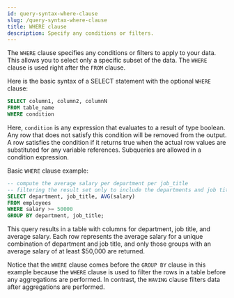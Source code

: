 ```yaml
---
id: query-syntax-where-clause
slug: /query-syntax-where-clause
title: WHERE clause
description: Specify any conditions or filters.
---
```

<head>
  <link rel="canonical" href="https://docs.risingwave.com/docs/current/query-syntax-where-clause/" />
</head>

The `WHERE` clause specifies any conditions or filters to apply to your data. This allows you to select only a specific subset of the data. The `WHERE` clause is used right after the `FROM` clause.

Here is the basic syntax of a SELECT statement with the optional `WHERE` clause:

```sql
SELECT column1, column2, columnN
FROM table_name
WHERE condition
```

Here, `condition` is any expression that evaluates to a result of type boolean. Any row that does not satisfy this condition will be removed from the output. A row satisfies the condition if it returns true when the actual row values are substituted for any variable references. Subqueries are allowed in a condition expression.

Basic `WHERE` clause example:

```sql
-- compute the average salary per department per job_title
-- filtering the result set only to include the departments and job titles with an average salary of at least $50,000
SELECT department, job_title, AVG(salary)
FROM employees
WHERE salary >= 50000
GROUP BY department, job_title;
```

This query results in a table with columns for department, job title, and average salary. Each row represents the average salary for a unique combination of department and job title, and only those groups with an average salary of at least $50,000 are returned.

Notice that the `WHERE` clause comes before the `GROUP BY` clause in this example because the `WHERE` clause is used to filter the rows in a table before any aggregations are performed. In contrast, the `HAVING` clause filters data after aggregations are performed.

